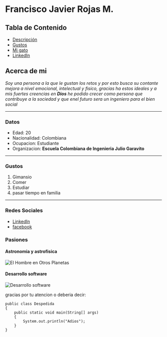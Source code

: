 # Francisco Javier Rojas M.

## Tabla de Contenido

- [Descripción](#descripción)
- [Gustos](#gustos)
- [Mi gato](#mi-gato)
- [LinkedIn](#linkedin)

## Acerca de mi
*Soy una persona a la que le gustan los retos y por esto busca su contante mejora a nivel emocional, intelectual y fisico, gracias ha estos ideales y a mis fuertes creencias en ***Dios*** he podido crecer como persona que contribuye a la sociedad y que enel futuro sera un ingeniero para el bien social* 
___
### Datos
- Edad: 20
- Nacionalidad: Colombiana
- Ocupacion: Estudiante
- Organizacion: **Escuela Colombiana de Ingenieria Julio Garavito**
___
### Gustos
1. Gimansio
2. Comer
3. Estudiar
4. pasar tiempo en familia
___
### Redes Sociales
- [LinkedIn](https://www.linkedin.com/in/francisco-javier-rojas-mu%C3%B1oz-96934a1ab/)
- [facebook](https://www.facebook.com/francisco.rojasmunoz.12/)

### Pasiones
#### Astronomia y astrofisica
![El Hombre en Otros Planetas](https://i.pinimg.com/originals/1b/d5/6d/1bd56da86678da2a63fa98a54731e782.jpg)
#### Desarrollo software
![Desarrollo software](https://i.pinimg.com/originals/0b/fc/0b/0bfc0b96b2d8ca19decd98df8d5f74da.png)

gracias por tu atencion o deberia decir:

~~~ 
public class Despedida
{
    public static void main(String[] args)
    {
        System.out.println("Adios");
    }
}
~~~
